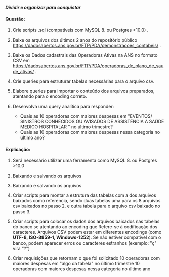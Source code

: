 
_**Dividir e organizar para conquistar**_

#### **Questão:**

1. Crie scripts .sql (compatíveis com MySQL 8. ou Postgres >10.0) .

2. Baixe os arquivos dos últimos 2 anos do repositório público https://dadosabertos.ans.gov.br/FTP/PDA/demonstracoes_contabeis/ .

3. Baixe os Dados cadastrais das Operadoras Ativas na ANS no formato CSV em https://dadosabertos.ans.gov.br/FTP/PDA/operadoras_de_plano_de_saude_ativas/ .

4. Crie queries para estruturar tabelas necessárias para o arquivo csv. 

5. Elabore queries para importar o conteúdo dos arquivos preparados, atentando para o encoding correto. 

6. Desenvolva uma query analítica para responder: 
	- Quais as 10 operadoras com maiores despesas em 
	  "EVENTOS/ SINISTROS CONHECIDOS OU AVISADOS DE ASSISTÊNCIA A SAÚDE MEDICO HOSPITALAR " 
	  no último trimestre? 
	- Quais as 10 operadoras com maiores despesas nessa categoria no último ano?

#### **Explicação:**

1. Será necessário utilizar uma ferramenta como MySQL 8. ou Postgres >10.0

2. Baixando e salvando os arquivos

3. Baixando e salvando os arquivos 

4. Criar scripts para montar a estrutura das tabelas com a dos arquivos baixados como referencia,
    sendo duas tabelas uma para os 8 arquivos csv baixados no passo 2. e outra tabela para o arquivo csv baixado no passo 3.

5. Criar scripts para colocar os dados dos arquivos baixados nas tabelas do banco se atentando ao encoding que
	Refere-se à codificação dos caracteres. Arquivos CSV podem estar em diferentes encodings (como **UTF-8, ISO-8859-1, Windows-1252**). Se não estiver compatível com o banco, podem aparecer erros ou caracteres estranhos (exemplo: "ç" vira "?")

6. Criar requisições que retornam o que foi solicitado
	10 operadoras com maiores despesas em "algo da tabela" no último trimestre
	10 operadoras com maiores despesas nessa categoria no último ano